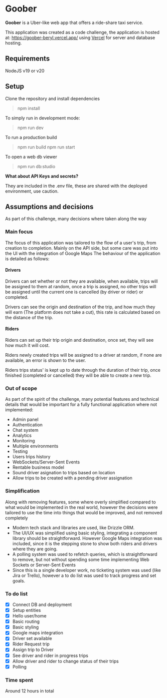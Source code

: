# Goober

**Goober** is a Uber-like web app that offers a ride-share taxi service.

This application was created as a code challenge, the application is hosted at: https://goober-beryl.vercel.app/ using [Vercel](https://vercel.com/) for server and database hosting.

## Requirements

NodeJS v19 or v20

## Setup

Clone the repository and install dependencies

> npm install

To simply run in development mode:

> npm run dev

To run a production build

> npm run build
> npm run start

To open a web db viewer

> npm run db:studio

**What about API Keys and secrets?**

They are included in the .env file, these are shared with the deployed environment, use caution.

## Assumptions and decisions

As part of this challenge, many decisions where taken along the way

### Main focus

The focus of this application was tailored to the flow of a user's trip, from creation to completion. Mainly on the API side, but some care was put into the UI with the integration of Google Maps
The behaviour of the application is detailed as follows:

#### Drivers

Drivers can set whether or not they are available, when available, trips will be assigned to them at random, once a trip is assigned, no other trips will be assigned until the current one is cancelled (by driver or rider) or completed.

Drivers can see the origin and destination of the trip, and how much they will earn (The platform does not take a cut), this rate is calculated based on the distance of the trip.

#### Riders

Riders can set up their trip origin and destination, once set, they will see how much it will cost.

Riders newly created trips will be assigned to a driver at random, if none are available, an error is shown to the user.

Riders trips status' is kept up to date through the duration of their trip, once finished (completed or cancelled) they will be able to create a new trip. 

### Out of scope

As part of the spirit of the challenge, many potential features and technical details that would be important for a fully functional application where not implemented:

- Admin panel
- Authentication
- Chat system
- Analytics
- Monitoring
- Multiple environments
- Testing
- Users trips history
- WebSockets/Server-Sent Events
- Rentable business model
- Sound driver asignation to trips based on location
- Allow trips to be created with a pending driver assignation

### Simplification

Along with removing features, some where overly simplified compared to what would be implemented in the real world, however the decisions were tailored to use the time into things that would be improved, and not removed completely

- Modern tech stack and libraries are used, like Drizzle ORM.
- The UI/UX was simplified using basic styling, integrating a component library should be straightforward. However Google Maps integration was included, since it is the stepping stone to show both riders and drivers where they are going.
- A polling system was used to refetch queries, which is straightforward to remove, but not without spending some time implementing Web Sockets or Server-Sent Events
- Since this is a single developer work, no ticketing system was used (like Jira or Trello), however a to do list was used to track progress and set goals.

### To do list

- [X] Connect DB and deployment
- [X] Setup entities
- [X] Hello user/home
- [X] Basic routing
- [X] Basic styling
- [X] Google maps integration
- [X] Driver set available
- [X] Rider Request trip
- [X] Assign trip to Driver
- [X] See driver and rider in progress trips
- [X] Allow driver and rider to change status of their trips
- [X] Polling

### Time spent

Around 12 hours in total
